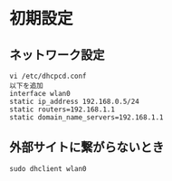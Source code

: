 # 初期設定

## ネットワーク設定

~~~
vi /etc/dhcpcd.conf
以下を追加
interface wlan0
static ip_address 192.168.0.5/24
static routers=192.168.1.1
static domain_name_servers=192.168.1.1
~~~

## 外部サイトに繋がらないとき

~~~
sudo dhclient wlan0
~~~
